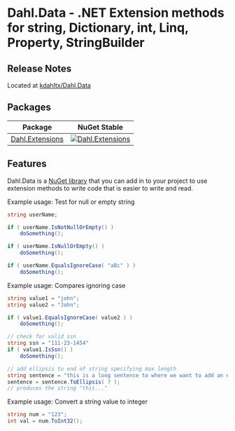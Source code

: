 Dahl.Data - .NET Extension methods for string, Dictionary, int, Linq, Property, StringBuilder
========================================


Release Notes
-------------
Located at [kdahltx/Dahl.Data](https://github.com/kdahltx/Data.Data)

Packages
--------


| Package | NuGet Stable |
| ------- | ------------ |
| [Dahl.Extensions](https://www.nuget.org/packages/Dahl.Extensions/) | [![Dahl.Extensions](https://img.shields.io/nuget/Dahl.Extensions)](https://www.nuget.org/packages/Dahl.Extensions/) |


Features
--------
Dahl.Data is a [NuGet library](https://www.nuget.org/packages/Dahl.Data) that you can add in to
your project to use extension methods to write code that is easier to write and read.

Example usage: Test for null or empty string
```csharp
string userName;

if ( userName.IsNotNullOrEmpty() )
    doSomething();

if ( userName.IsNullOrEmpty() )
    doSomething();

if ( userName.EqualsIgnoreCase( "aBc" ) )
    doSomething();


```
Example usage: Compares ignoring case
```csharp
string value1 = "john";
string value2 = "John";

if ( value1.EqualsIgnoreCase( value2 ) )
    doSomething();

// check for valid ssn
string ssn = "111-23-1454"
if ( value1.IsSsn() )
    doSomething();

// add ellipsis to end of string specifying max length
string sentence = "this is a long sentence to where we want to add an ellipsis";
sentence = sentence.ToEllipsis( 7 );
// produces the string "this..."

```

Example usage: Convert a string value to integer
```csharp
string num = "123";
int val = num.ToInt32();
```


